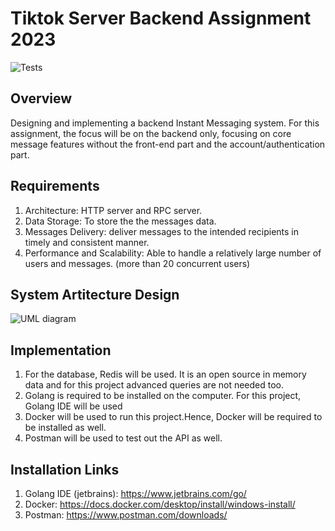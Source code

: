 # Tiktok Server Backend Assignment 2023

![Tests](https://github.com/weixingp/tiktok-tech-immersion-2023/actions/workflows/test.yml/badge.svg)

## Overview
Designing and implementing a backend Instant Messaging system.
For this assignment, the focus will be on the backend only,
focusing on core message features without the front-end part and the account/authentication part.

## Requirements
1. Architecture: HTTP server and RPC server.
2. Data Storage: To store the the messages data.
3. Messages Delivery: deliver messages to the intended recipients in timely and consistent manner.
4. Performance and Scalability: Able to handle a relatively large number of users and messages. (more than 20 concurrent users)

## System Artitecture Design
![UML diagram](https://github.com/Iciclemeltz/tiktok-tech-immersion-2023/assets/71871315/0aa7b01f-8e1b-4917-ad3d-3fc4ea45f869)


## Implementation
1. For the database, Redis will be used. It is an open source in memory data and for this project advanced queries are not needed too.
2. Golang is required to be installed on the computer. For this project, Golang IDE will be used 
3. Docker will be used to run this project.Hence, Docker will be required to be installed as well.
4. Postman will be used to test out the API as well.

## Installation Links
1. Golang IDE (jetbrains): https://www.jetbrains.com/go/
2. Docker: https://docs.docker.com/desktop/install/windows-install/
3. Postman: https://www.postman.com/downloads/


